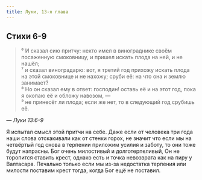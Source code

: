 ```yaml
---
title: Луки, 13-я глава
---
```


## Стихи 6-9

> ⁶ И сказал сию притчу: некто имел в винограднике своём посаженную смоковницу, и пришел искать плода на ней, и не нашёл;  
> ⁷ и сказал виноградарю: вот, я третий год прихожу искать плода на этой смоковнице и не нахожу; сруби её: на что она и землю занимает?  
> ⁸ Но он сказал ему в ответ: господин! оставь её и на этот год, пока я окопаю её и обложу навозом, —  
> ⁹ не принесёт ли плода; если же нет, то в следующий год срубишь её.

— <cite>Луки&nbsp;13:6-9</cite>

Я испытал смысл этой притчи на себе. Даже если от человека три года наши слова отскакивали как от стенки горох, не значит что если мы
на четвёртый год снова в терпении приложим усилия и заботу, то они тоже будут напрасны. Бог очень милостивый и долготерпеливый,
Он не торопится ставить крест, однако есть и точка невозврата как на пиру у Валтасара. Печально только если мы из-за недостатка
терпения или милости поставим крест тогда, когда Бог ещё не поставил.
